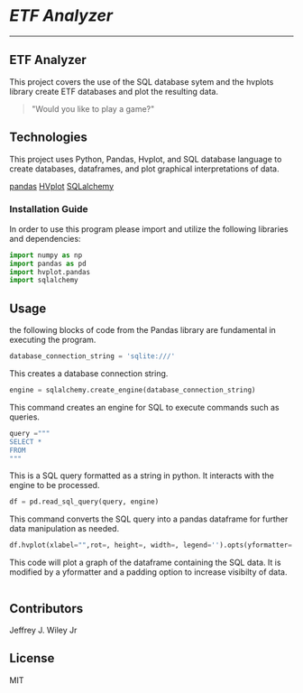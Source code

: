 # *ETF Analyzer*
---

## ETF Analyzer
This project covers the use of the SQL database sytem and the hvplots library create ETF databases and plot the resulting data. 

>"Would you like to play a game?"

## Technologies 

This project uses Python, Pandas, Hvplot, and SQL database language to create databases, dataframes, and plot graphical interpretations of data. 

[pandas](https://github.com/pandas-dev/pandas)
[HVplot](https://github.com/holoviz/hvplot)
[SQLalchemy](https://github.com/sqlalchemy/sqlalchemy)

### Installation Guide

In order to use this program please import and utilize the following libraries and dependencies: 

```python
import numpy as np
import pandas as pd
import hvplot.pandas
import sqlalchemy
```

## Usage 
the following blocks of code from the Pandas library are fundamental in executing the program. 

```python 
database_connection_string = 'sqlite:///'
```
This creates a database connection string. 

```python
engine = sqlalchemy.create_engine(database_connection_string)
```
This command creates an engine for SQL to execute commands such as queries. 
```python
query ="""
SELECT *
FROM 
"""
```
This is a SQL query formatted as a string in python. It interacts with the engine to be processed. 
```python
df = pd.read_sql_query(query, engine)
```
This command converts the SQL query into a pandas dataframe for further data manipulation as needed.  
```python
df.hvplot(xlabel="",rot=, height=, width=, legend='').opts(yformatter='f',padding=())
```
This code will plot a graph of the dataframe containing the SQL data. It is modified by a yformatter and a padding option to increase visibilty of data.  

![<alt text>](https://i.postimg.cc/fRX2CHXK/ETF-Plot-Image.png)

## Contributors

Jeffrey J. Wiley Jr

## License

MIT



